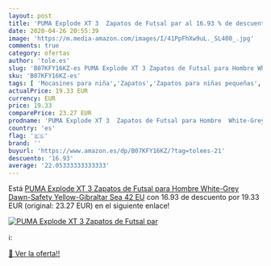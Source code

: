 ```yaml
---
layout: post
title: 'PUMA Explode XT 3  Zapatos de Futsal par al 16.93 % de descuento'
date: 2020-04-26 20:55:39
image: 'https://m.media-amazon.com/images/I/41PpFhXw9uL._SL400_.jpg'
comments: true
category: ofertas
author: 'tole.es'
slug: 'B07KFY16KZ-es PUMA Explode XT 3 Zapatos de Futsal para Hombre White-Grey...'
sku: 'B07KFY16KZ-es'
tags: [ 'Mocasines para niña','Zapatos','Zapatos para niñas pequeñas','Zapatos y complementos','zapatos', ]
actualPrice: 19.33 EUR
currency: EUR
price: 19.33
comparePrice: 23.27 EUR
prodname: 'PUMA Explode XT 3  Zapatos de Futsal para Hombre  White-Grey Dawn-Safety Yellow-Gibraltar Sea  42 EU'
country: 'es'
flag: '🇪🇸'
brand: ''
buyurl: 'https://www.amazon.es/dp/B07KFY16KZ/?tag=tolees-21'
descuento: '16.93'
average: '22.05333333333333'
---
```


Está [PUMA Explode XT 3  Zapatos de Futsal para Hombre  White-Grey Dawn-Safety Yellow-Gibraltar Sea  42 EU](https://www.amazon.es/dp/B07KFY16KZ/?tag=tolees-21) con 16.93 de descuento por 19.33 EUR (original: 23.27 EUR) en el siguiente enlace!

[![PUMA Explode XT 3  Zapatos de Futsal par](https://m.media-amazon.com/images/I/41PpFhXw9uL._SL400_.jpg)](https://www.amazon.es/dp/B07KFY16KZ/?tag=tolees-21)

ℹ️:


[🛒 Ver la oferta!!](https://www.amazon.es/dp/B07KFY16KZ/?tag=tolees-21)
